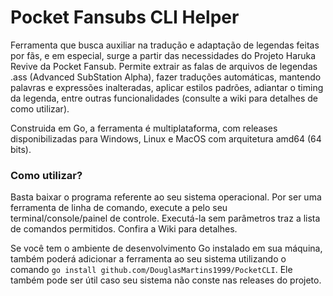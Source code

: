 # Pocket Fansubs CLI Helper

Ferramenta que busca auxiliar na tradução e adaptação de legendas feitas por fãs, e em especial, surge a partir das necessidades do Projeto Haruka Revive da Pocket Fansub. Permite extrair as falas de arquivos de legendas .ass (Advanced SubStation Alpha), fazer traduções automáticas, mantendo palavras e expressões inalteradas, aplicar estilos padrões, adiantar o timing da legenda, entre outras funcionalidades (consulte a wiki para detalhes de como utilizar).

Construida em Go, a ferramenta é multiplataforma, com releases disponibilizadas para Windows, Linux e MacOS com arquitetura amd64 (64 bits).



### Como utilizar?

Basta baixar o programa referente ao seu sistema operacional. Por ser uma ferramenta de linha de comando, execute a pelo seu terminal/console/painel de controle. Executá-la sem parâmetros traz a lista de comandos permitidos. Confira a Wiki para detalhes.

Se você tem o ambiente de desenvolvimento Go instalado em sua máquina, também poderá adicionar a ferramenta ao seu sistema utilizando o comando `go install github.com/DouglasMartins1999/PocketCLI`. Ele também pode ser útil caso seu sistema não conste nas releases do projeto. 